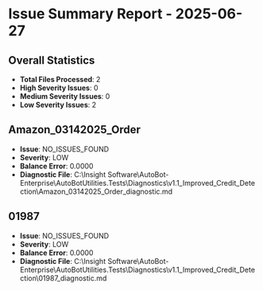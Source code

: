 # Issue Summary Report - 2025-06-27

## Overall Statistics
- **Total Files Processed**: 2
- **High Severity Issues**: 0
- **Medium Severity Issues**: 0
- **Low Severity Issues**: 2

## Amazon_03142025_Order
- **Issue**: NO_ISSUES_FOUND
- **Severity**: LOW
- **Balance Error**: 0.0000
- **Diagnostic File**: C:\Insight Software\AutoBot-Enterprise\AutoBotUtilities.Tests\Diagnostics\v1.1_Improved_Credit_Detection\Amazon_03142025_Order_diagnostic.md

## 01987
- **Issue**: NO_ISSUES_FOUND
- **Severity**: LOW
- **Balance Error**: 0.0000
- **Diagnostic File**: C:\Insight Software\AutoBot-Enterprise\AutoBotUtilities.Tests\Diagnostics\v1.1_Improved_Credit_Detection\01987_diagnostic.md

